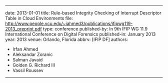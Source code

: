 ---

date: 2013-01-01
title: Rule-based Integrity Checking of Interrupt Descriptor Table in Cloud Environments
file: http://www.people.vcu.edu/~iahmed3/publications/ifipwg119-2013_preprint.pdf
type: conference
published-by: In 9th IFIP WG 11.9 International Conference on Digital Forensics
published-in: January 2013
year: 2013
venue: Orlando, Florida
abbrv: [IFIP DF]
authors:
  - Irfan Ahmed
  - Aleksandar Zoranic
  - Salman Javaid
  - Golden G. Richard III
  - Vassil Roussev

---